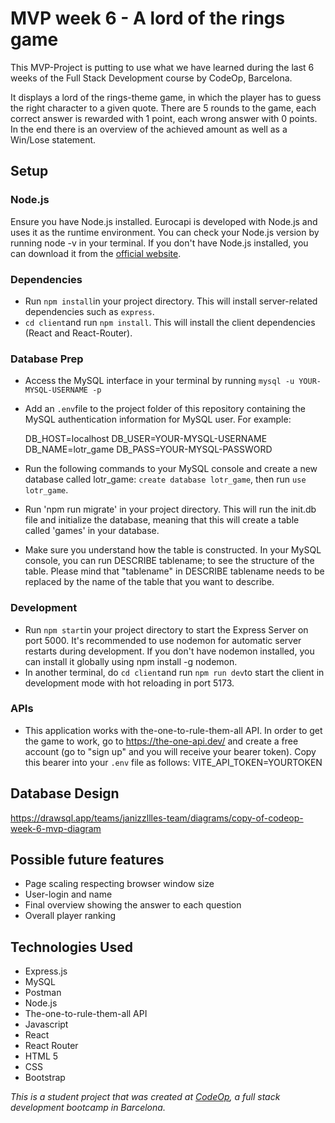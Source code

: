 # MVP week 6 - A lord of the rings game

This MVP-Project is putting to use what we have learned during the last 6 weeks of the Full Stack Development course by CodeOp, Barcelona.

It displays a lord of the rings-theme game, in which the player has to guess the right character to a given quote. There are 5 rounds to the game, each correct answer is rewarded with 1 point, each wrong answer with 0 points. In the end there is an overview of the achieved amount as well as a Win/Lose statement.

## Setup

### Node.js

Ensure you have Node.js installed. Eurocapi is developed with Node.js and uses it as the runtime environment. You can check your Node.js version by running node -v in your terminal. If you don't have Node.js installed, you can download it from the <a href="https://nodejs.org/en/download">official website</a>.

### Dependencies

- Run `npm install`in your project directory. This will install server-related dependencies such as `express`.
- `cd client`and run `npm install`. This will install the client dependencies (React and React-Router).

### Database Prep

- Access the MySQL interface in your terminal by running `mysql -u YOUR-MYSQL-USERNAME -p`
- Add an `.env`file to the project folder of this repository containing the MySQL authentication information for MySQL user. For example:

  DB_HOST=localhost
  DB_USER=YOUR-MYSQL-USERNAME
  DB_NAME=lotr_game
  DB_PASS=YOUR-MYSQL-PASSWORD

- Run the following commands to your MySQL console and create a new database called lotr_game: `create database lotr_game`, then run `use lotr_game`.
- Run 'npm run migrate' in your project directory. This will run the init.db file and initialize the database, meaning that this will create a table called 'games' in your database.
- Make sure you understand how the table is constructed. In your MySQL console, you can run DESCRIBE tablename; to see the structure of the table. Please mind that "tablename" in DESCRIBE tablename needs to be replaced by the name of the table that you want to describe.

### Development

- Run `npm start`in your project directory to start the Express Server on port 5000. It's recommended to use nodemon for automatic server restarts during development. If you don't have nodemon installed, you can install it globally using npm install -g nodemon.
- In another terminal, do `cd client`and run `npm run dev`to start the client in development mode with hot reloading in port 5173.

### APIs

- This application works with the-one-to-rule-them-all API. In order to get the game to work, go to https://the-one-api.dev/ and create a free account (go to "sign up" and you will receive your bearer token). Copy this bearer into your `.env` file as follows:
  VITE_API_TOKEN=YOURTOKEN

## Database Design

https://drawsql.app/teams/janizzllles-team/diagrams/copy-of-codeop-week-6-mvp-diagram

## Possible future features

- Page scaling respecting browser window size
- User-login and name
- Final overview showing the answer to each question
- Overall player ranking

## Technologies Used

- Express.js
- MySQL
- Postman
- Node.js
- The-one-to-rule-them-all API
- Javascript
- React
- React Router
- HTML 5
- CSS
- Bootstrap

_This is a student project that was created at [CodeOp](http://codeop.tech), a full stack development bootcamp in Barcelona._
